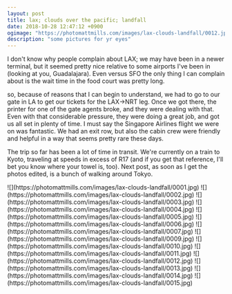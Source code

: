 ```yaml
---
layout: post
title: lax; clouds over the pacific; landfall
date: 2018-10-28 12:47:12 +0900
ogimage: "https://photomattmills.com/images/lax-clouds-landfall/0012.jpg"
description: "some pictures for yr eyes"
---
```


I don't know why people complain about LAX; we may have been in a newer terminal, but it seemed pretty nice relative to some airports I've been in (looking at you, Guadalajara). Even versus SFO the only thing I can complain about is the wait time in the food court was pretty long.

so, because of reasons that I can begin to understand, we had to go to our gate in LA to get our tickets for the LAX->NRT leg. Once we got there, the printer for one of the gate agents broke, and they were dealing with that. Even with that considerable pressure, they were doing a great job, and got us all set in plenty of time. I must say the Singapore Airlines flight we were on was fantastic. We had an exit row, but also the cabin crew were friendly and helpful in a way that seems pretty rare these days.

The trip so far has been a lot of time in transit. We're currently on a train to Kyoto, traveling at speeds in excess of R17 (and if you get that reference, I'll bet you know where your towel is, too). Next post, as soon as I get the photos edited, is a bunch of walking around Tokyo. 


<span style="display:block;" class="center">
  ![](https://photomattmills.com/images/lax-clouds-landfall/0001.jpg)
<span class="caption"></span>
![](https://photomattmills.com/images/lax-clouds-landfall/0002.jpg)
<span class="caption"></span>
![](https://photomattmills.com/images/lax-clouds-landfall/0003.jpg)
<span class="caption"></span>
![](https://photomattmills.com/images/lax-clouds-landfall/0004.jpg)
<span class="caption"></span>
![](https://photomattmills.com/images/lax-clouds-landfall/0005.jpg)
<span class="caption"></span>
![](https://photomattmills.com/images/lax-clouds-landfall/0006.jpg)
<span class="caption"></span>
![](https://photomattmills.com/images/lax-clouds-landfall/0007.jpg)
<span class="caption"></span>
![](https://photomattmills.com/images/lax-clouds-landfall/0009.jpg)
<span class="caption"></span>
![](https://photomattmills.com/images/lax-clouds-landfall/0010.jpg)
<span class="caption"></span>
![](https://photomattmills.com/images/lax-clouds-landfall/0011.jpg)
<span class="caption"></span>
![](https://photomattmills.com/images/lax-clouds-landfall/0012.jpg)
<span class="caption"></span>
![](https://photomattmills.com/images/lax-clouds-landfall/0013.jpg)
<span class="caption"></span>
![](https://photomattmills.com/images/lax-clouds-landfall/0014.jpg)
<span class="caption"></span>
![](https://photomattmills.com/images/lax-clouds-landfall/0015.jpg)
<span class="caption"></span>
</span>
